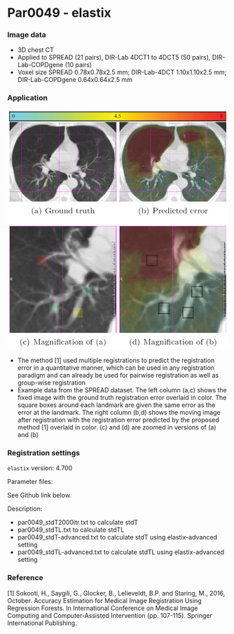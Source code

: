 # Par0049 - elastix

###  Image data

* 3D chest CT
* Applied to SPREAD (21 pairs), DIR-Lab 4DCT1 to 4DCT5 (50 pairs), DIR-Lab-COPDgene (10 pairs)
* Voxel size SPREAD 0.78x0.78x2.5 mm; DIR-Lab-4DCT 1.10x1.10x2.5 mm; DIR-Lab-COPDgene 0.64x0.64x2.5 mm

###  Application

![alt-text](ChestCT_uncertaintyMap.png)

* The method [1] used multiple registrations to predict the registration error in a quantitative manner, which can be used in any registration paradigm and can already be used for pairwise registration as well as group-wise registration
* Example data from the SPREAD dataset. The left column (a,c) shows the fixed image with the ground truth registration error overlaid in color. The square boxes around each landmark are given the same error as the error at the landmark. The right column (b,d) shows the moving image after registration with the registration error predicted by the proposed method [1] overlaid in color. (c) and (d) are zoomed in versions of (a) and (b)

###  Registration settings

`elastix` version: 4.700

Parameter files:

See Github link below.

Description:

* par0049_stdT2000itr.txt to calculate stdT
* par0049_stdTL.txt to calculate stdTL
* par0049_stdT-advanced.txt to calculate stdT using elastix-advanced setting
* par0049_stdTL-advanced.txt to calculate stdTL using elastix-advanced setting

###  Reference

[1] Sokooti, H., Saygili, G., Glocker, B., Lelieveldt, B.P. and Staring, M., 2016, October. Accuracy Estimation for Medical Image Registration Using Regression Forests. In International Conference on Medical Image Computing and Computer-Assisted Intervention (pp. 107-115). Springer International Publishing.
